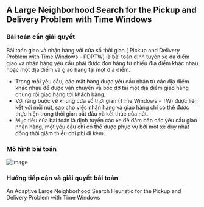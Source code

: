 ## A Large Neighborhood Search for the Pickup and Delivery Problem with Time Windows

### Bài toán cần giải quyết
Bài toán giao và nhận hàng với cửa sổ thời gian ( Pickup and Delivery Problem with Time Windows - PDPTW) là bài toán định tuyến xe đa điểm giao và nhận hàng yêu cầu phải được đón hàng từ nhiều địa điểm khác nhau hoặc một địa điểm và giao hàng tại một địa điểm. 
- Trong mỗi yêu cầu, các mặt hàng được yêu cầu nhận từ các địa điểm khác nhau để được vận chuyển và bốc dỡ tại một địa điểm giao hàng chung rồi giao hàng tới khách hàng. 
- Với ràng buộc về khung cửa sổ thời gian (Time Windows - TW) được liên kết với mỗi nút, sao cho việc nhận hàng và giao hàng chỉ có thể được thực hiện trong thời gian bắt đầu và kết thúc của nút. 
- Mục tiêu của bài toán là định tuyến các xe để đảm bảo các yêu cầu giao nhận hàng, một yêu cầu chỉ có thể được phục vụ bởi một xe duy nhất đồng thời giảm thiểu chi phí đi kèm. 

### Mô hình bài toán
![image](https://user-images.githubusercontent.com/68578515/158428976-ba2f5e4e-7ad5-4fc5-912f-b39bd8c15661.png)

### Hướng tiếp cận và giải quyết bài toán
An Adaptive Large Neighborhood Search Heuristic for the Pickup and Delivery Problem with Time Windows


